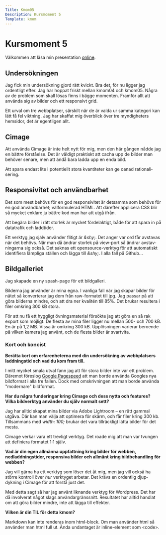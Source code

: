```yaml
---
Title: Kmom05
Description: Kursmoment 5
Template: kmom
---
```

# Kursmoment 5

Välkommen att läsa min presentation [online][1].

## Undersökningen

Jag fick min undersökning gjord rätt kvickt. Bra det, för nu ligger jag
ordentligt efter. Jag har hoppat friskt mellan kmom04 och kmom05. Några av
de problem som skall lösas finns i bägge momenten. Framför allt att använda
sig av bilder och ett responsivt grid.

Ett urval om tre webbplatser, särskilt när de är valda ur samma kate&shy;gori
kan lätt få fel viktning. Jag har skaffat mig över&shy;blick över tre
myndig&shy;heters hemsidor, det är egentligen allt.

## Cimage

Att använda Cimage är inte helt nytt för mig, men den här gången nådde jag en
bättre förståelse. Det är väldigt praktiskt att cacha upp de bilder man behöver
senare, men att ändå bara ladda upp en enda bild.

Att spara endast lite i poten&shy;tiellt stora kvanti&shy;teter kan ge oanad
rationali&shy;sering.

## Responsivitet och användbarhet

Det som mest behövs för en god responsi&shy;vitet är det&shy;samma som behövs
för en god använd&shy;barhet; väl&shy;for&shy;mulerad HTML. Att därefter
app&shy;licera CSS blir så mycket enklare ju bättre kod man har att utgå ifrån.

Att begära bilder
i rätt storlek är mycket fördel&shy;aktigt, både för att spara in på
data&shy;trafik och ladd&shy;tider.

Ett verktyg jag själv använder flitigt är _\&shy;_. Det anger var ord får
avstavas när det behövs. När man då ändrar storlek på view-port så ändrar
avstav&shy;ningarna sig också. Det saknas ett opensource-verktyg för att
auto&shy;matiskt identi&shy;fiera lämpliga ställen och lägga till _\&shy;_.
I alla fall på Github...

## Bildgalleriet

Jag skapade en ny spash-page för ett bildgalleri.

Bilderna jag använder är mina egna. I vanliga fall när jag skapar bilder för
nätet så konver&shy;terar jag dem från raw-formatet till jpg. Jag passar på att
göra bilderna mindre, och att dra ner kvalitén till 85%. Det brukar resultera i
filer omkring 300 kB stora.

För att nu få ett hyggligt övnings&shy;material försökte jag att göra en så rak
export som möjligt. De flesta av mina filer ligger nu mellan 500- och 700 kB.
En är på 1,2 MB. Vissa är omkring 300 kB. Upp&shy;lös&shy;ningen varierar
beroende på vilken kamera jag använt, och de flesta bilder är svart&shy;vita.

### Kort och koncist

__Berätta kort om erfarenheterna med din undersökning av webbplatsers laddningstid och vad du kom fram till.__

I mitt mycket smala utval fann jag att för stora bilder inte var ett problem.
Däremot föreslog [Google Pagespeed][2] att man borde använda Googles nya
bild&shy;format i alla tre fallen. Dock med om&shy;skriv&shy;ningen att man
borde använda "modernare" bild&shy;format.

__Har du några funderingar kring Cimage och dess nytta och features? Vilka bildverktyg använder du själv normalt sett?__

Jag har alltid skapat mina bilder via Adobe Lightroom &ndash; en rätt gammal
utgåva. Där kan man välja att optimera för skärm, och får filer kring 300 kb.
Tillsammans med _width: 100;_ brukar det vara tillräckligt lätta bilder för
det mesta.

Cimage verkar vara ett trevligt verktyg. Det roade mig att man var tvungen att
definiera formatet 1:1 själv.

__Vad är din egen allmänna uppfattning kring bilder för webben, nedladdningstider, responsiva bilder och allmänt kring bildbehandling för webben?__

Jag vill gärna ha ett verktyg som löser det åt mig, men jag vill också ha
större kontroll över _hur_ verktyget arbetar. Det krävs en ordentlig
djup&shy;dykning i Cimage för att förstå just det.

Med detta sagt så har jag använt liknande verktyg för Wordpress. Det har då
involverat något slags användargränssnitt. Resultatet har alltid handlat om
att göra bilder mindre, inte att lägga till effekter.

__Vilken är din TIL för detta kmom?__

Markdown kan inte renderas inom html-block. Om man använder html så använder man html full ut. Ända undantaget är inline-element som <code\>.

[1]: http://www.student.bth.se/~olai19/dbwebb-kurser/design/me/portfolio/report/kmom05

[2]: https://developers.google.com/speed/pagespeed/insights/
